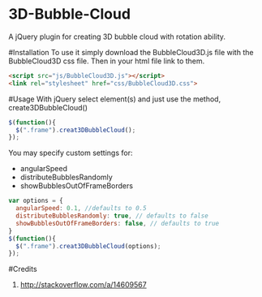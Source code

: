 # 3D-Bubble-Cloud
A jQuery plugin for creating 3D bubble cloud with rotation ability.

#Installation
To use it simply download the BubbleCloud3D.js file with the BubbleCloud3D css file. Then in your html file link to them. 
```html
<script src="js/BubbleCloud3D.js"></script>
<link rel="stylesheet" href="css/BubbleCloud3D.css">
```
#Usage
With jQuery select element(s) and just use the method, create3DBubbleCloud()

```js
$(function(){
  $(".frame").creat3DBubbleCloud();
});
```

You may specify custom settings for:
- angularSpeed
- distributeBubblesRandomly
- showBubblesOutOfFrameBorders

```js
var options = {
  angularSpeed: 0.1, //defaults to 0.5
  distributeBubblesRandomly: true, // defaults to false
  showBubblesOutOfFrameBorders: false, // defaults to true
}
$(function(){
  $(".frame").creat3DBubbleCloud(options);
});
```

#Credits
1. http://stackoverflow.com/a/14609567
